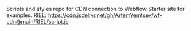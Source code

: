 Scripts and styles repo for CDN connection to Webflow Starter site for examples.
RIEL:
https://cdn.jsdelivr.net/gh/ArtemYemtsev/wf-cdn@main/RIEL/script.js